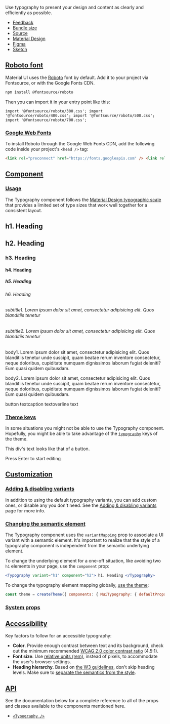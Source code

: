 Use typography to present your design and content as clearly and efficiently as possible.

-   [Feedback](https://github.com/mui/material-ui/labels/component%3A%20Typography)
-   [Bundle size](https://bundlephobia.com/package/@mui/material@latest "Scroll down to 'Exports Analysis' for a more detailed report.")
-   [Source](https://github.com/mui/material-ui/tree/v6.4.11/packages/mui-material/src/Typography)
-   [Material Design](https://m2.material.io/design/typography/the-type-system.html)
-   [Figma](https://mui.com/store/items/figma-react/?utm_source=docs&utm_medium=referral&utm_campaign=component-link-header)
-   [Sketch](https://mui.com/store/items/sketch-react/?utm_source=docs&utm_medium=referral&utm_campaign=component-link-header)

## [Roboto font](https://v6.mui.com/material-ui/all-components/#roboto-font)

Material UI uses the [Roboto](https://fonts.google.com/specimen/Roboto) font by default. Add it to your project via Fontsource, or with the Google Fonts CDN.

```bash
npm install @fontsource/roboto
```

Then you can import it in your entry point like this:

```tsx
import '@fontsource/roboto/300.css'; import '@fontsource/roboto/400.css'; import '@fontsource/roboto/500.css'; import '@fontsource/roboto/700.css';
```

### [Google Web Fonts](https://v6.mui.com/material-ui/all-components/#google-web-fonts)

To install Roboto through the Google Web Fonts CDN, add the following code inside your project's `<head />` tag:

```html
<link rel="preconnect" href="https://fonts.googleapis.com" /> <link rel="preconnect" href="https://fonts.gstatic.com" crossorigin /> <link rel="stylesheet" href="https://fonts.googleapis.com/css2?family=Roboto:wght@300;400;500;700&display=swap" />
```

## [Component](https://v6.mui.com/material-ui/all-components/#component)

### [Usage](https://v6.mui.com/material-ui/all-components/#usage)

The Typography component follows the [Material Design typographic scale](https://m2.material.io/design/typography/#type-scale) that provides a limited set of type sizes that work well together for a consistent layout.

## h1. Heading

## h2. Heading

### h3. Heading

#### h4. Heading

##### h5. Heading

###### h6. Heading

###### subtitle1. Lorem ipsum dolor sit amet, consectetur adipisicing elit. Quos blanditiis tenetur

###### subtitle2. Lorem ipsum dolor sit amet, consectetur adipisicing elit. Quos blanditiis tenetur

body1. Lorem ipsum dolor sit amet, consectetur adipisicing elit. Quos blanditiis tenetur unde suscipit, quam beatae rerum inventore consectetur, neque doloribus, cupiditate numquam dignissimos laborum fugiat deleniti? Eum quasi quidem quibusdam.

body2. Lorem ipsum dolor sit amet, consectetur adipisicing elit. Quos blanditiis tenetur unde suscipit, quam beatae rerum inventore consectetur, neque doloribus, cupiditate numquam dignissimos laborum fugiat deleniti? Eum quasi quidem quibusdam.

button textcaption textoverline text

### [Theme keys](https://v6.mui.com/material-ui/all-components/#theme-keys)

In some situations you might not be able to use the Typography component. Hopefully, you might be able to take advantage of the [`typography`](https://v6.mui.com/material-ui/customization/default-theme/?expand-path=$.typography) keys of the theme.

This div's text looks like that of a button.

Press Enter to start editing

## [Customization](https://v6.mui.com/material-ui/all-components/#customization)

### [Adding & disabling variants](https://v6.mui.com/material-ui/all-components/#adding-amp-disabling-variants)

In addition to using the default typography variants, you can add custom ones, or disable any you don't need. See the [Adding & disabling variants](https://v6.mui.com/material-ui/customization/typography/#adding-amp-disabling-variants) page for more info.

### [Changing the semantic element](https://v6.mui.com/material-ui/all-components/#changing-the-semantic-element)

The Typography component uses the `variantMapping` prop to associate a UI variant with a semantic element. It's important to realize that the style of a typography component is independent from the semantic underlying element.

To change the underlying element for a one-off situation, like avoiding two `h1` elements in your page, use the `component` prop:

```jsx
<Typography variant="h1" component="h2"> h1. Heading </Typography>
```

To change the typography element mapping globally, [use the theme](https://v6.mui.com/material-ui/customization/typography/#adding-amp-disabling-variants):

```js
const theme = createTheme({ components: { MuiTypography: { defaultProps: { variantMapping: { h1: 'h2', h2: 'h2', h3: 'h2', h4: 'h2', h5: 'h2', h6: 'h2', subtitle1: 'h2', subtitle2: 'h2', body1: 'span', body2: 'span', }, }, }, }, });
```

### [System props](https://v6.mui.com/material-ui/all-components/#system-props)

## [Accessibility](https://v6.mui.com/material-ui/all-components/#accessibility)

Key factors to follow for an accessible typography:

-   **Color**. Provide enough contrast between text and its background, check out the minimum recommended [WCAG 2.0 color contrast ratio](https://www.w3.org/TR/UNDERSTANDING-WCAG20/visual-audio-contrast-contrast.html) (4.5:1).
-   **Font size**. Use [relative units (rem)](https://v6.mui.com/material-ui/customization/typography/#font-size), instead of pixels, to accommodate the user's browser settings.
-   **Heading hierarchy**. Based on [the W3 guidelines](https://www.w3.org/WAI/tutorials/page-structure/headings/), don't skip heading levels. Make sure to [separate the semantics from the style](https://v6.mui.com/material-ui/all-components/#changing-the-semantic-element).

## [API](https://v6.mui.com/material-ui/all-components/#api)

See the documentation below for a complete reference to all of the props and classes available to the components mentioned here.

-   [`<Typography />`](https://v6.mui.com/material-ui/api/typography/)